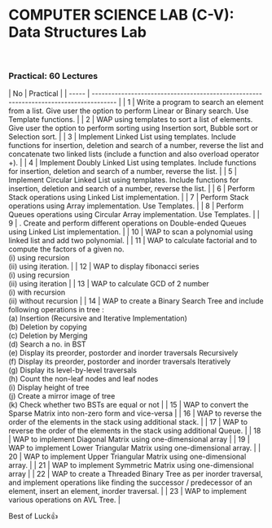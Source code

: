 <h1>COMPUTER SCIENCE LAB (C-V): Data Structures Lab</h1>
	<br>
<h3>Practical: 60 Lectures</h3>
| No	|	Practical	|
| ----- | ------------------------------------------------------------------------------------- |
| 1	| Write a program to search an element from a list. Give user the option to perform Linear or Binary search. Use Template functions. |
| 2	| WAP using templates to sort a list of elements. Give user the option to perform sorting using Insertion sort, Bubble sort or Selection sort. |
| 3	| Implement Linked List using templates. Include functions for insertion, deletion and search of a number, reverse the list and concatenate two linked lists (include a function and also overload operator +). |
| 4	| Implement Doubly Linked List using templates. Include functions for insertion, deletion and search of a number, reverse the list. |
| 5	| Implement Circular Linked List using templates. Include functions for insertion, deletion and search of a number, reverse the list. |
| 6	| Perform Stack operations using Linked List implementation. |
| 7	| Perform Stack operations using Array implementation. Use Templates. |
| 8	| Perform Queues operations using Circular Array implementation. Use Templates. |
| 9	| . Create and perform different operations on Double-ended Queues using Linked List implementation. |
| 10	| WAP to scan a polynomial using linked list and add two polynomial. |
| 11	| WAP to calculate factorial and to compute the factors of a given no.<br>(i) using recursion<br>(ii) using iteration. |
| 12	| WAP to display fibonacci series<br>(i) using recursion<br>(ii) using iteration |
| 13	| WAP to calculate GCD of 2 number<br>(i) with recursion<br>(ii) without recursion |
| 14	| WAP to create a Binary Search Tree and include following operations in tree :<br>(a) Insertion (Recursive and Iterative Implementation)<br>(b) Deletion by copying<br>(c) Deletion by Merging<br>(d) Search a no. in BST<br>(e) Display its preorder, postorder and inorder traversals Recursively<br>(f) Display its preorder, postorder and inorder traversals Iteratively<br>(g) Display its level-by-level traversals<br>(h) Count the non-leaf nodes and leaf nodes <br>(i) Display height of tree<br>(j) Create a mirror image of tree<br>(k) Check whether two BSTs are equal or not |
| 15	| WAP to convert the Sparse Matrix into non-zero form and vice-versa |
| 16	| WAP to reverse the order of the elements in the stack using additional stack. |
| 17	| WAP to reverse the order of the elements in the stack using additional Queue. |
| 18	| WAP to implement Diagonal Matrix using one-dimensional array |
| 19	| WAP to implement Lower Triangular Matrix using one-dimensional array. |
| 20	| WAP to implement Upper Triangular Matrix using one-dimensional array. |
| 21	| WAP to implement Symmetric Matrix using one-dimensional array |
| 22	| WAP to create a Threaded Binary Tree as per inorder traversal, and implement operations like finding the successor / predecessor of an element, insert an element, inorder traversal. |
| 23	| WAP to implement various operations on AVL Tree. |

Best of Luck:+1:

